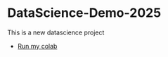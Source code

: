 # DataScience-Demo-2025
This is a new datascience project
* [Run my colab](https://colab.research.google.com/github/samuel-shaibu/DataScience-Demo-2025/blob/main/Data_Science_notebook.ipynb)
